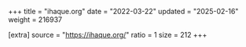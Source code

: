 +++
title = "ihaque.org"
date = "2022-03-22"
updated = "2025-02-16"
weight = 216937

[extra]
source = "https://ihaque.org/"
ratio = 1
size = 212
+++
